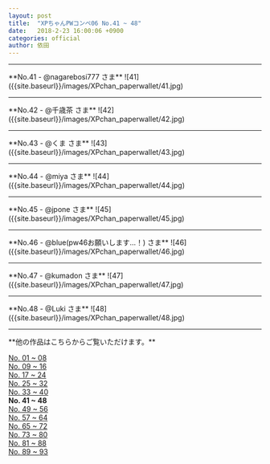 ```yaml
---
layout: post
title:  "XPちゃんPWコンペ06 No.41 ~ 48"
date:   2018-2-23 16:00:06 +0900
categories: official
author: 依田
---  
```


<hr>  
**No.41 - @nagarebosi777 さま**  
![41]({{site.baseurl}}/images/XPchan_paperwallet/41.jpg)  

<hr>  
**No.42 - @千歳茶 さま**  
![42]({{site.baseurl}}/images/XPchan_paperwallet/42.jpg)  

<hr>  
**No.43 - @くま さま**  
![43]({{site.baseurl}}/images/XPchan_paperwallet/43.jpg)  

<hr>  
**No.44 - @miya さま**   
![44]({{site.baseurl}}/images/XPchan_paperwallet/44.jpg)  

<hr>  
**No.45 - @jpone さま**  
![45]({{site.baseurl}}/images/XPchan_paperwallet/45.jpg)  

<hr>  
**No.46 - @blue(pw46お願いします…！) さま**  
![46]({{site.baseurl}}/images/XPchan_paperwallet/46.jpg)  

<hr>  
**No.47 - @kumadon さま**  
![47]({{site.baseurl}}/images/XPchan_paperwallet/47.jpg)  

<hr>  
**No.48 - @Luki さま**  
![48]({{site.baseurl}}/images/XPchan_paperwallet/48.jpg)  

<hr>  
**他の作品はこちらからご覧いただけます。**  

[No. 01 ~ 08]({{site.baseurl}}/official/2018/02/23/PW01.html)  
[No. 09 ~ 16]({{site.baseurl}}/official/2018/02/23/PW02.html)  
[No. 17 ~ 24]({{site.baseurl}}/official/2018/02/23/PW03.html)    
[No. 25 ~ 32]({{site.baseurl}}/official/2018/02/23/PW04.html)  
[No. 33 ~ 40]({{site.baseurl}}/official/2018/02/23/PW05.html)  
**No. 41 ~ 48**  
[No. 49 ~ 56]({{site.baseurl}}/official/2018/02/23/PW07.html)  
[No. 57 ~ 64]({{site.baseurl}}/official/2018/02/23/PW08.html)  
[No. 65 ~ 72]({{site.baseurl}}/official/2018/02/23/PW09.html)  
[No. 73 ~ 80]({{site.baseurl}}/official/2018/02/23/PW10.html)  
[No. 81 ~ 88]({{site.baseurl}}/official/2018/02/23/PW11.html)  
[No. 89 ~ 93]({{site.baseurl}}/official/2018/02/23/PW12.html)  
